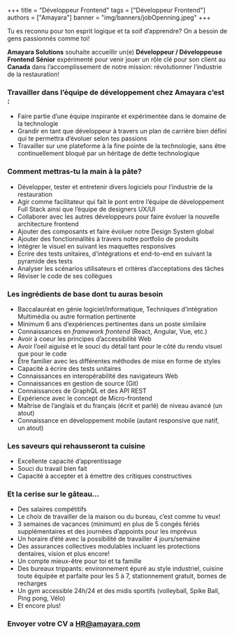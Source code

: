 +++
title = "Développeur Frontend"
tags = ["Développeur Frontend"]
authors = ["Amayara"]
banner = "img/banners/jobOpenning.jpeg"
+++

Tu es reconnu pour ton esprit logique et ta soif d’apprendre? On a besoin de gens passionnés comme toi!

 **Amayara Solutions** souhaite accueillir un(e) **Développeur / Développeuse Frontend**  **Sénior** expérimenté pour venir jouer un rôle clé  pour son client au **Canada** dans l’accomplissement de notre mission: révolutionner l’industrie de la restauration!

### **Travailler dans l’équipe de développement chez Amayara c’est :**

-   Faire partie d’une équipe inspirante et expérimentée dans le domaine de la technologie
-   Grandir en tant que développeur à travers un plan de carrière bien défini qui te permettra d’évoluer selon tes passions
-   Travailler sur une plateforme à la fine pointe de la technologie, sans être continuellement bloqué par un héritage de dette technologique

### **Comment mettras-tu la main à la pâte?**

-   Développer, tester et entretenir divers logiciels pour l’industrie de la restauration
-   Agir comme facilitateur qui fait le pont entre l’équipe de développement Full Stack ainsi que l’équipe de designers UX/UI
-   Collaborer avec les autres développeurs pour faire évoluer la nouvelle architecture frontend
-   Ajouter des composants et faire évoluer notre Design System global
-   Ajouter des fonctionnalités à travers notre portfolio de produits
-   Intégrer le visuel en suivant les maquettes responsives
-   Écrire des tests unitaires, d’intégrations et end-to-end en suivant la pyramide des tests
-   Analyser les scénarios utilisateurs et critères d’acceptations des tâches
-   Réviser le code de ses collègues

### **Les ingrédients de base dont tu auras besoin**

-   Baccalauréat en génie logiciel/informatique, Techniques d’intégration Multimédia ou autre formation pertinente
-   Minimum 6 ans d’expériences pertinentes dans un poste similaire
-   Connaissances en _framework_ _frontend_ (React, Angular, Vue, etc.)
-   Avoir à coeur les principes d’accessibilité Web
-   Avoir l’oeil aiguisé et le souci du détail tant pour le côté du rendu visuel que pour le code
-   Être familier avec les différentes méthodes de mise en forme de styles
-   Capacité à écrire des tests unitaires
-   Connaissances en interopérabilité des navigateurs Web
-   Connaissances en gestion de source (Git)
-   Connaissances de GraphQL et des API REST
-   Expérience avec le concept de Micro-frontend
-   Maîtrise de l’anglais et du français (écrit et parlé) de niveau avancé (un atout)
-   Connaissance en développement mobile (autant responsive que natif, un atout)

### Les saveurs qui rehausseront ta cuisine

-   Excellente capacité d’apprentissage
-   Souci du travail bien fait
-   Capacité à accepter et à émettre des critiques constructives

### **Et la cerise sur le gâteau…**

-   Des salaires compétitifs
-   Le choix de travailler de la maison ou du bureau, c’est comme tu veux!
-   3 semaines de vacances (minimum) en plus de 5 congés fériés supplémentaires et des journées d’appoints pour les imprévus
-   Un horaire d’été avec la possibilité de travailler 4 jours/semaine
-   Des assurances collectives modulables incluant les protections dentaires, vision et plus encore!
-   Un compte mieux-être pour toi et ta famille
-   Des bureaux trippants: environnement épuré au style industriel, cuisine toute équipée et parfaite pour les 5 à 7, stationnement gratuit, bornes de recharges
-   Un gym accessible 24h/24 et des midis sportifs (volleyball, Spike Ball, Ping pong, Vélo)
-   Et encore plus!

### **Envoyer votre CV a HR@amayara.com**
